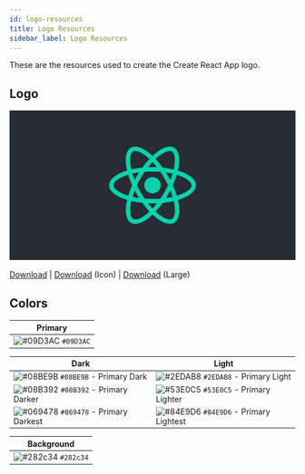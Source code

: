```yaml
---
id: logo-resources
title: Logo Resources
sidebar_label: Logo Resources
---
```


These are the resources used to create the Create React App logo.

## Logo

![Logo](../website/static/img/logo-og.png)

[Download](https://github.com/facebook/create-react-app/blob/master/docusaurus/website/static/img/logo.svg) |
[Download](https://github.com/facebook/create-react-app/blob/master/docusaurus/website/static/img/favicon/favicon.ico) (Icon) | [Download](https://github.com/facebook/create-react-app/blob/master/docusaurus/website/static/img/logo-og.png) (Large)

## Colors

| Primary                                                            |
| ------------------------------------------------------------------ |
| ![#09D3AC](https://placehold.it/15/09d3ac/000000?text=+) `#09D3AC` |

| Dark                                                                                 | Light                                                                                 |
| ------------------------------------------------------------------------------------ | ------------------------------------------------------------------------------------- |
| ![#08BE9B](https://placehold.it/15/08BE9B/000000?text=+) `#08BE9B` - Primary Dark    | ![#2EDAB8](https://placehold.it/15/2EDAB8/000000?text=+) `#2EDAB8` - Primary Light    |
| ![#08B392](https://placehold.it/15/08B392/000000?text=+) `#08B392` - Primary Darker  | ![#53E0C5](https://placehold.it/15/53E0C5/000000?text=+) `#53E0C5` - Primary Lighter  |
| ![#069478](https://placehold.it/15/069478/000000?text=+) `#069478` - Primary Darkest | ![#84E9D6](https://placehold.it/15/84E9D6/000000?text=+) `#84E9D6` - Primary Lightest |

| Background                                                         |
| ------------------------------------------------------------------ |
| ![#282c34](https://placehold.it/15/282c34/000000?text=+) `#282c34` |

